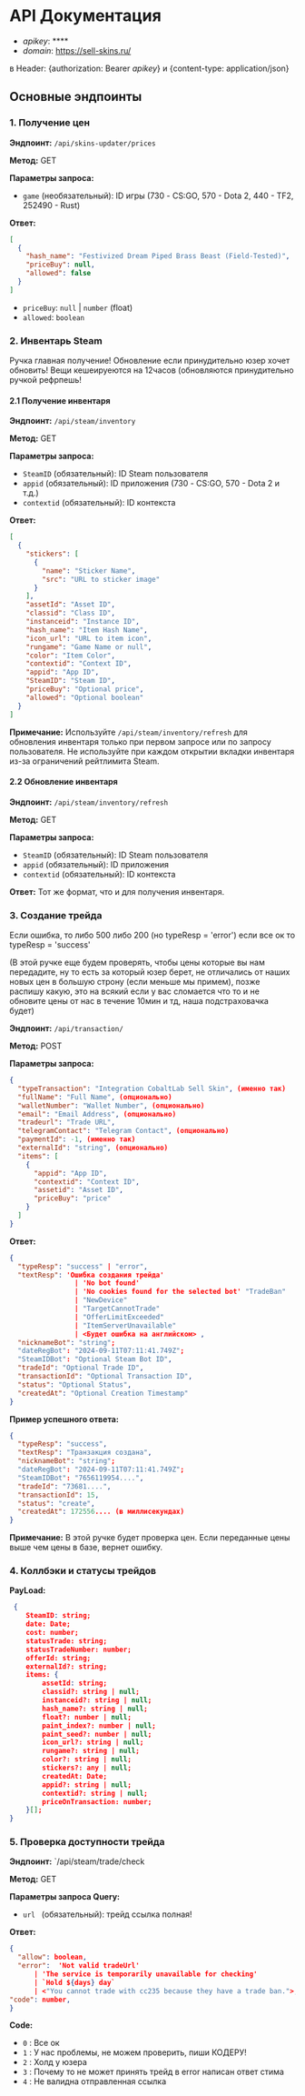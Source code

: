 # API Документация

- *apikey*: ****
- *domain*: https://sell-skins.ru/

в Header: {authorization: Bearer *apikey*} и  {content-type: application/json}

## Основные эндпоинты

### 1. Получение цен

**Эндпоинт:** `/api/skins-updater/prices`

**Метод:** GET

**Параметры запроса:**
- `game` (необязательный): ID игры (730 - CS:GO, 570 - Dota 2, 440 - TF2, 252490 - Rust)

**Ответ:**
```json
[
  {
    "hash_name": "Festivized Dream Piped Brass Beast (Field-Tested)",
    "priceBuy": null,
    "allowed": false
  }
]
```

- `priceBuy`: `null` | `number` (float)
- `allowed`: `boolean`

### 2. Инвентарь Steam

Ручка главная получение! Обновление если принудительно юзер хочет обновить! Вещи кешеируеются на 12часов (обновляются принудительно ручкой рефрпешь!

#### 2.1 Получение инвентаря

**Эндпоинт:** `/api/steam/inventory`

**Метод:** GET

**Параметры запроса:**
- `SteamID` (обязательный): ID Steam пользователя
- `appid` (обязательный): ID приложения (730 - CS:GO, 570 - Dota 2 и т.д.)
- `contextid` (обязательный): ID контекста

**Ответ:**
```json
[
  {
    "stickers": [
      {
        "name": "Sticker Name",
        "src": "URL to sticker image"
      }
    ],
    "assetId": "Asset ID",
    "classid": "Class ID",
    "instanceid": "Instance ID",
    "hash_name": "Item Hash Name",
    "icon_url": "URL to item icon",
    "rungame": "Game Name or null",
    "color": "Item Color",
    "contextid": "Context ID",
    "appid": "App ID",
    "SteamID": "Steam ID",
    "priceBuy": "Optional price",
    "allowed": "Optional boolean"
  }
]
```
**Примечание:** Используйте `/api/steam/inventory/refresh` для обновления инвентаря только при первом запросе или по запросу пользователя. Не используйте при каждом открытии вкладки инвентаря из-за ограничений рейтлимита Steam.

#### 2.2 Обновление инвентаря

**Эндпоинт:** `/api/steam/inventory/refresh`

**Метод:** GET

**Параметры запроса:**
- `SteamID` (обязательный): ID Steam пользователя
- `appid` (обязательный): ID приложения
- `contextid` (обязательный): ID контекста

**Ответ:** Тот же формат, что и для получения инвентаря.

### 3. Создание трейда

Если  ошибка, то либо 500 либо 200 (но typeResp = 'error') если все ок то typeResp = 'success'

(В этой ручке еще будем проверять, чтобы цены которые вы нам передадите, ну то есть за который юзер берет, не отличались от наших новых цен в большую строну (если меньше мы примем), позже распишу какую, это на всякий если у вас сломается что то и не обновите цены от нас в течение 10мин и тд, наша подстраховачка будет)

**Эндпоинт:** `/api/transaction/`

**Метод:** POST

**Параметры запроса:**
```json
{
  "typeTransaction": "Integration CobaltLab Sell Skin", (именно так)
  "fullName": "Full Name", (опционально)
  "walletNumber": "Wallet Number", (опционально)
  "email": "Email Address", (опционально)
  "tradeurl": "Trade URL",
  "telegramContact": "Telegram Contact", (опционально)
  "paymentId": -1, (именно так)
  "externalId": "string", (опционально)
  "items": [
    {
      "appid": "App ID",
      "contextid": "Context ID",
      "assetid": "Asset ID",
      "priceBuy": "price"
    }
  ]
}
```
**Ответ:**
```json
{
  "typeResp": "success" | "error",
  "textResp": 'Ошибка создания трейда'
                | 'No bot found'
                | 'No cookies found for the selected bot' "TradeBan"
                | "NewDevice"
                | "TargetCannotTrade"
                | "OfferLimitExceeded"
                | "ItemServerUnavailable"
                | <Будет ошибка на английском> ,
  "nicknameBot": "string";
  "dateRegBot": "2024-09-11T07:11:41.749Z";
  "SteamIDBot": "Optional Steam Bot ID",
  "tradeId": "Optional Trade ID",
  "transactionId": "Optional Transaction ID",
  "status": "Optional Status",
  "createdAt": "Optional Creation Timestamp"
}
```

**Пример успешного ответа:**
```json
{
  "typeResp": "success",
  "textResp": "Транзакция создана",
  "nicknameBot": "string";
  "dateRegBot": "2024-09-11T07:11:41.749Z";
  "SteamIDBot": "7656119954....",
  "tradeId": "73681....",
  "transactionId": 15,
  "status": "create",
  "createdAt": 172556.... (в миллисекундах)
}
```

**Примечание:** В этой ручке будет проверка цен. Если переданные цены выше чем цены в базе, вернет ошибку.

### 4. Коллбэки и статусы трейдов

**PayLoad:**
```json
 {
    SteamID: string;
    date: Date;
    cost: number;
    statusTrade: string;
    statusTradeNumber: number;
    offerId: string;
    externalId?: string;
    items: {
        assetId: string;
        classid?: string | null;
        instanceid?: string | null;
        hash_name?: string | null;
        float?: number | null;
        paint_index?: number | null;
        paint_seed?: number | null;
        icon_url?: string | null;
        rungame?: string | null;
        color?: string | null;
        stickers?: any | null;
        createdAt: Date;
        appid?: string | null;
        contextid?: string | null;
        priceOnTransaction: number;
    }[];
}
```

### 5. Проверка доступности трейда

**Эндпоинт:** `/api/steam/trade/check

**Метод:** GET

**Параметры запроса Query:**
- `url ` (обязательный): трейд ссылка полная!

**Ответ:** 
```json
{
  "allow": boolean,
  "error":  'Not valid tradeUrl' 
	  | 'The service is temporarily unavailable for checking' 
	  | `Hold ${days} day`
	  | <"You cannot trade with cc235 because they have a trade ban.">,
"code": number,
}
```
**Code:**
- `0` : Все ок
- `1` : У нас проблемы, не можем проверить, пиши КОДЕРУ!
- `2` : Холд у юзера
- `3` : Почему то не может принять трейд в error написан ответ стима
- `4` : Не валидна отправленная ссылка
